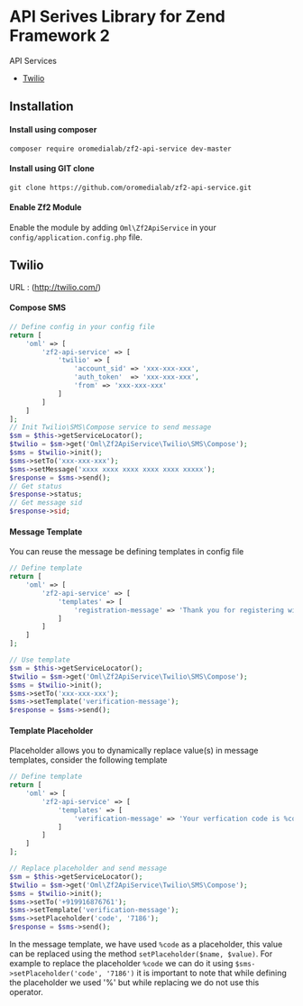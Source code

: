 API Serives Library for Zend Framework 2
=============

API Services
* [Twilio](https://github.com/oromedialab/zf2-api-service#twilio-)

Installation
------------

#### Install using composer
```
composer require oromedialab/zf2-api-service dev-master
```

#### Install using GIT clone
```
git clone https://github.com/oromedialab/zf2-api-service.git
```

#### Enable Zf2 Module
Enable the module by adding `Oml\Zf2ApiService` in your `config/application.config.php` file.

Twilio 
------
URL : (http://twilio.com/)

#### Compose SMS
```php
// Define config in your config file
return [
	'oml' => [
		'zf2-api-service' => [
			'twilio' => [
				'account_sid' => 'xxx-xxx-xxx',
				'auth_token'  => 'xxx-xxx-xxx',
				'from' => 'xxx-xxx-xxx'
			]
		]
	]
];
// Init Twilio\SMS\Compose service to send message
$sm = $this->getServiceLocator();
$twilio = $sm->get('Oml\Zf2ApiService\Twilio\SMS\Compose');
$sms = $twilio->init();
$sms->setTo('xxx-xxx-xxx');
$sms->setMessage('xxxx xxxx xxxx xxxx xxxx xxxxx');
$response = $sms->send();
// Get status
$response->status;
// Get message sid
$response->sid;
```

#### Message Template
You can reuse the message be defining templates in config file
```php
// Define template
return [
	'oml' => [
		'zf2-api-service' => [
			'templates' => [
				'registration-message' => 'Thank you for registering with us, we will keep you posted with exciting offers'
			]
		]
	]
];

// Use template
$sm = $this->getServiceLocator();
$twilio = $sm->get('Oml\Zf2ApiService\Twilio\SMS\Compose');
$sms = $twilio->init();
$sms->setTo('xxx-xxx-xxx');
$sms->setTemplate('verification-message');
$response = $sms->send();
```

#### Template Placeholder
Placeholder allows you to dynamically replace value(s) in message templates, consider the following template
```php
// Define template
return [
	'oml' => [
		'zf2-api-service' => [
			'templates' => [
				'verification-message' => 'Your verfication code is %code% do not share this code with anyone for security reasons'
			]
		]
	]
];

// Replace placeholder and send message
$sm = $this->getServiceLocator();
$twilio = $sm->get('Oml\Zf2ApiService\Twilio\SMS\Compose');
$sms = $twilio->init();
$sms->setTo('+919916876761');
$sms->setTemplate('verification-message');
$sms->setPlaceholder('code', '7186');
$response = $sms->send();
```

In the message template, we have used `%code` as a placeholder, this value can be replaced using the method `setPlaceholder($name, $value)`. For example to replace the placeholder `%code` we can do it using `$sms->setPlaceholder('code', '7186')` it is important to note that while defining the placeholder we used '%' but while replacing we do not use this operator.

